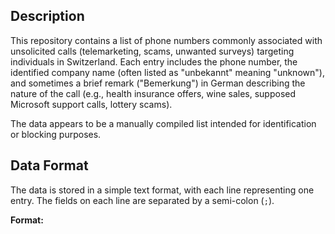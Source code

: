 ## Description

This repository contains a list of phone numbers commonly associated with unsolicited calls (telemarketing, scams, unwanted surveys) targeting individuals in Switzerland. Each entry includes the phone number, the identified company name (often listed as "unbekannt" meaning "unknown"), and sometimes a brief remark ("Bemerkung") in German describing the nature of the call (e.g., health insurance offers, wine sales, supposed Microsoft support calls, lottery scams).

The data appears to be a manually compiled list intended for identification or blocking purposes.

## Data Format

The data is stored in a simple text format, with each line representing one entry. The fields on each line are separated by a semi-colon (`;`).

**Format:**
